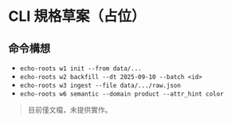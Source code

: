 # CLI 規格草案（占位）

## 命令構想
- `echo-roots w1 init --from data/...`
- `echo-roots w2 backfill --dt 2025-09-10 --batch <id>`
- `echo-roots w3 ingest --file data/.../raw.json`
- `echo-roots w6 semantic --domain product --attr_hint color`

> 目前僅文檔，未提供實作。
